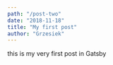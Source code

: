 ```yaml
---
path: "/post-two"
date: "2018-11-18"
title: "My first post"
author: "Grzesiek"
---
```


this is my very first post in Gatsby
